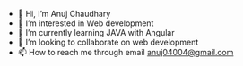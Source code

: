 - 👋 Hi, I’m Anuj Chaudhary
- 👀 I’m interested in Web development
- 🌱 I’m currently learning JAVA with Angular
- 💞️ I’m looking to collaborate on web development
- 📫 How to reach me through email anuj04004@gmail.com
